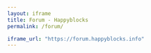 ```yaml
---
layout: iframe
title: Forum - Happyblocks
permalink: /forum/

iframe_url: "https://forum.happyblocks.info" 
---
```

